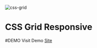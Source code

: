 ![css-grid](https://user-images.githubusercontent.com/31968847/195643179-7eb96742-a378-45d1-ad4b-93b3edc83ffe.png)
# CSS Grid Responsive
#DEMO
Visit Demo [Site](https://eyad-responsive.surge.sh)

